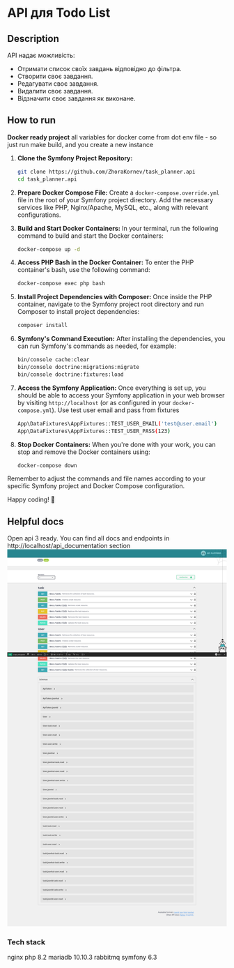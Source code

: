 # API для Todo List

## Description
API надає можливість:
- Отримати список своїх завдань відповідно до фільтра.
- Створити своє завдання.
- Редагувати своє завдання.
- Видалити своє завдання.
- Відзначити своє завдання як виконане.



## How to run

**Docker ready project**
all variables for docker come from dot env file - so just run make build,
and you create a new instance

1. **Clone the Symfony Project Repository:**
   ```bash
   git clone https://github.com/ZhoraKornev/task_planner.api
   cd task_planner.api
   ```

2. **Prepare Docker Compose File:**
   Create a `docker-compose.override.yml` file in the root of your Symfony project directory.
   Add the necessary services like PHP, Nginx/Apache, MySQL, etc., along with relevant configurations.

3. **Build and Start Docker Containers:**
   In your terminal, run the following command to build and start the Docker containers:
   ```bash
   docker-compose up -d
   ```

4. **Access PHP Bash in the Docker Container:**
   To enter the PHP container's bash, use the following command:
   ```bash
   docker-compose exec php bash
   ```

5. **Install Project Dependencies with Composer:**
   Once inside the PHP container, navigate to the Symfony project root directory and run Composer to install project dependencies:
   ```bash
   composer install
   ```

6. **Symfony's Command Execution:**
   After installing the dependencies, you can run Symfony's commands as needed, for example:
   ```bash
   bin/console cache:clear
   bin/console doctrine:migrations:migrate
   bin/console doctrine:fixtures:load
   ```

7. **Access the Symfony Application:**
   Once everything is set up, you should be able to access your Symfony application in your web browser by visiting `http://localhost` (or as configured in your `docker-compose.yml`).
    Use test user email and pass from fixtures
   ```bash
   App\DataFixtures\AppFixtures::TEST_USER_EMAIL('test@user.email')
   App\DataFixtures\AppFixtures::TEST_USER_PASS(123)
   ```
8. **Stop Docker Containers:**
   When you're done with your work, you can stop and remove the Docker containers using:
   ```bash
   docker-compose down
   ```

Remember to adjust the commands and file names according to your specific Symfony project and Docker Compose configuration.

Happy coding! 🚀



## Helpful docs

Open api 3 ready.
You can find all docs and endpoints in http://localhost/api_documentation section
![api docs](docs/api_docs.png)



### Tech stack

 nginx
 php 8.2
 mariadb 10.10.3
 rabbitmq
 symfony 6.3



